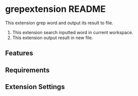 # grepextension README

This extension grep word and output its result to file.

1. This extension search inputted word in current workspace.
1. This extension output result in new file.

## Features


## Requirements


## Extension Settings

